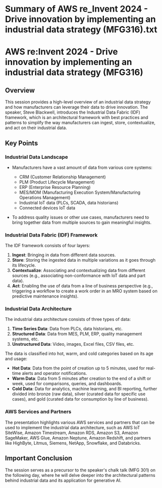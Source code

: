 # Summary of AWS re_Invent 2024 - Drive innovation by implementing an industrial data strategy (MFG316).txt

# AWS re:Invent 2024 - Drive innovation by implementing an industrial data strategy (MFG316)

## Overview

This session provides a high-level overview of an industrial data strategy and how manufacturers can leverage their data to drive innovation. The speaker, Steve Blackwell, introduces the Industrial Data Fabric (IDF) framework, which is an architectural framework with best practices and patterns to simplify the way manufacturers can ingest, store, contextualize, and act on their industrial data.

## Key Points

### Industrial Data Landscape

- Manufacturers have a vast amount of data from various core systems:
  - CRM (Customer Relationship Management)
  - PLM (Product Lifecycle Management)
  - ERP (Enterprise Resource Planning)
  - MES/MOM (Manufacturing Execution System/Manufacturing Operations Management)
  - Industrial IoT data (PLCs, SCADA, data historians)
  - Connected devices IoT data

- To address quality issues or other use cases, manufacturers need to bring together data from multiple sources to gain meaningful insights.

### Industrial Data Fabric (IDF) Framework

The IDF framework consists of four layers:

1. **Ingest**: Bringing in data from different data sources.
2. **Store**: Storing the ingested data in multiple variations as it goes through its lifecycle.
3. **Contextualize**: Associating and contextualizing data from different sources (e.g., associating non-conformance with IoT data and part data).
4. **Act**: Enabling the use of data from a line of business perspective (e.g., triggering a workflow to create a work order in an MRO system based on predictive maintenance insights).

### Industrial Data Architecture

The industrial data architecture consists of three types of data:

1. **Time Series Data**: Data from PLCs, data historians, etc.
2. **Structured Data**: Data from MES, PLM, ERP, quality management systems, etc.
3. **Unstructured Data**: Video, images, Excel files, CSV files, etc.

The data is classified into hot, warm, and cold categories based on its age and usage:

- **Hot Data**: Data from the point of creation up to 5 minutes, used for real-time alerts and operator notifications.
- **Warm Data**: Data from 5 minutes after creation to the end of a shift or week, used for comparisons, queries, and dashboards.
- **Cold Data**: Data for analytics, machine learning, and BI reporting, further divided into bronze (raw data), silver (curated data for specific use cases), and gold (curated data for consumption by line of business).

### AWS Services and Partners

The presentation highlights various AWS services and partners that can be used to implement the industrial data architecture, such as AWS IoT SiteWise, Amazon Timestream, Amazon RDS, Amazon S3, Amazon SageMaker, AWS Glue, Amazon Neptune, Amazon Redshift, and partners like HighByte, Litmus, Siemens, NetApp, Snowflake, and Databricks.

## Important Conclusion

The session serves as a precursor to the speaker's chalk talk (MFG 301) on the following day, where he will delve deeper into the architectural patterns behind industrial data and its application for generative AI.